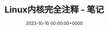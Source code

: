 ---
title: Linux内核完全注释 - 笔记
description: "Notes about the Linux kernel Full Comments"
slug: system-linux-code-comments
date: 2023-10-10 00:00:00+0000
categories:
    - Linux
tags:
    - OS
    - CS
    - Linux
weight: 1
---